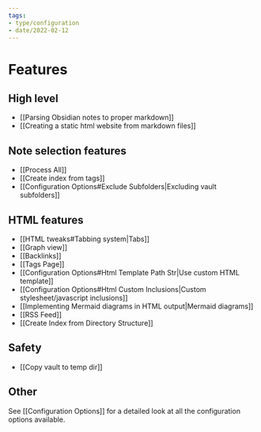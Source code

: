```yaml
---
tags:
- type/configuration
- date/2022-02-12
---
```


# Features
## High level
- [[Parsing Obsidian notes to proper markdown]]
- [[Creating a static html website from markdown files]]

## Note selection features
- [[Process All]]
- [[Create index from tags]]
- [[Configuration Options#Exclude Subfolders|Excluding vault subfolders]]

## HTML features
- [[HTML tweaks#Tabbing system|Tabs]]
- [[Graph view]]
- [[Backlinks]]
- [[Tags Page]]
- [[Configuration Options#Html Template Path Str|Use custom HTML template]]
- [[Configuration Options#Html Custom Inclusions|Custom stylesheet/javascript inclusions]]
- [[Implementing Mermaid diagrams in HTML output|Mermaid diagrams]]
- [[RSS Feed]]
- [[Create Index from Directory Structure]]

## Safety
- [[Copy vault to temp dir]]

## Other
See [[Configuration Options]] for a detailed look at all the configuration options available.